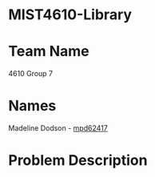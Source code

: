 # MIST4610-Library

# Team Name
4610 Group 7

# Names
Madeline Dodson - [mpd62417](https://www.github.com/mpd62417)


# Problem Description

